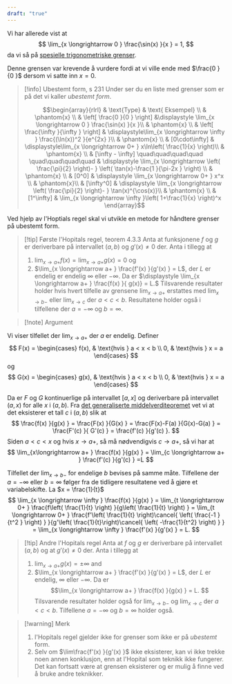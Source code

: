 ```yaml
---
draft: "true"
---
```


Vi har allerede vist at 
$$
\lim_{x \longrightarrow  0 } \frac{\sin(x) }{x }  = 1, 
$$
da vi så på [spesielle trigonometriske grenser](Kapittel%202%20-%20derivasjon/2.5.1%20Spesielle%20trigonometriske%20grenser.md).

Denne grensen var krevende å vurdere fordi at vi ville ende med $\frac{0 }{0 }$ dersom vi satte inn $x=0$. 

> [!info] Ubestemt form, s 231 
>  Under ser du en liste med grenser som er på det vi kaller *ubestemt form*.
>  
>  $$\begin{array}{rlrl} & \text{Type}  & \text{ Eksempel}  \\ & \phantom{x} \\    & \left[ \frac{0 }{0 }  \right]  &\displaystyle \lim_{x \longrightarrow  0 } \frac{\sin(x) }{x }\\ & \phantom{x}  \\  & \left[ \frac{\infty }{\infty }  \right] & \displaystyle\lim_{x \longrightarrow  \infty } \frac{(\ln(x))^2 }{e^{2x} }\\ & \phantom{x} \\ & [0\cdot\infty] & \displaystyle\lim_{x \longrightarrow  0+ } x\ln\left( \frac{1}{x} \right)\\ & \phantom{x} \\ & [\infty - \infty] \quad\quad\quad\quad \quad\quad\quad\quad & \displaystyle \lim_{x \longrightarrow  \left( \frac{\pi}{2} \right)- } \left( \tan(x)-\frac{1 }{\pi-2x }  \right) \\ & \phantom{x}  \\ & [0^0] & \displaystyle \lim_{x \longrightarrow  0+ } x^x \\ & \phantom{x}\\ & [\infty^0] & \displaystyle \lim_{x \longrightarrow  \left( \frac{\pi}{2} \right)- } \tan(x)^{\cos(x)}\\ & \phantom{x}  \\ &  [1^\infty] &  \lim_{x \longrightarrow  \infty }\left( 1+\frac{1}{x} \right)^x \end{array}$$

Ved hjelp av l'Hoptials regel skal vi utvikle en metode for håndtere grenser på ubestemt form.

> [!tip] Første l'Hopitals regel, teorem 4.3.3
> Anta at funksjonene $f$ og $g$ er deriverbare på intervallet $(a,b)$ og $g'(x) \neq 0$ der. Anta i tillegg at
> 1. $\lim_{x \longrightarrow a+ } f(x) = \lim_{x\longrightarrow a+ }g(x) = 0$ og
> 2. $\lim_{x \longrightarrow a+ } \frac{f'(x) }{g'(x) } = L$, der $L$ er endelig er endelig $\infty$ eller $-\infty$.
> Da er
> $\displaystyle \lim_{x \longrightarrow a+ } \frac{f(x) }{ g(x)} = L.$
>   Tilsvarende resultater holder hvis hvert tilfelle av grensene $\lim_{x \longrightarrow a+ }$ erstattes med $\lim_{x \longrightarrow b-}$ eller $\lim_{x \longrightarrow c }$ der $a < c < b$. Resultatene holder også i tilfellene der $a = -\infty$ og $b = \infty$. 

> [!note] Argument 
> 

Vi viser tilfellet der $\lim_{x \longrightarrow a+ }$ der $a$ er endelig. Definer
$$
F(x) = \begin{cases} f(x), & \text{hvis } a < x < b \\ 0, & \text{hvis } x = a
\end{cases}
$$
og
$$
G(x) = \begin{cases} g(x), & \text{hvis } a < x < b \\ 0, & \text{hvis } x = a
\end{cases}
$$

Da er $F$ og $G$ kontinuerlige på intervallet $[a,x]$ og deriverbare på intervallet $(a,x)$ for alle $x$ i $(a,b)$. Fra [det generaliserte middelverditeoremet](Kapittel%202%20-%20derivasjon/2.8.5%20Det%20generaliserte%20middelverditeoremet.md) vet vi at det eksisterer et tall $c$ i $(a,b)$ slik at
$$
\frac{f(x) }{g(x) }  = \frac{F(x) }{G(x) }  = \frac{F(x)-F(a) }{G(x)-G(a) } = \frac{F'(c) }{ G'(c) } = \frac{f'(c) }{g'(c) }. 
$$
Siden $a<c<x$ og hvis $x \longrightarrow a+$, så må nødvendigvis $c \longrightarrow a+$, så vi har at
$$
\lim_{x\longrightarrow  a+ } \frac{f(x) }{g(x) }  = \lim_{c \longrightarrow  a+ } \frac{f'(c) }{g'(c) } =L  
$$

Tilfellet der $\lim_{x\longrightarrow b- }$ for endelige $b$ bevises på samme måte. Tilfellene der $a = -\infty$ eller $b = \infty$ følger fra de tidligere resultatene ved å gjøre et variabelskifte. La $x = \frac{1}{t}$
$$
\lim_{x \longrightarrow  \infty } \frac{f(x) }{g(x) }  = \lim_{t \longrightarrow  0+ } \frac{f\left( \frac{1}{t} \right) }{g\left( \frac{1}{t} \right) } = \lim_{t \longrightarrow  0+ } \frac{f'\left( \frac{1}{t} \right)\cancel{ \left( \frac{-1 }{t^2 }  \right) } }{g'\left( \frac{1}{t}\right)\cancel{ \left( -\frac{1}{t^2} \right) }  }     = \lim_{x \longrightarrow  \infty } \frac{f'(x) }{g'(x) }  = L. 
$$


> [!tip] Andre l'Hopitals regel
> Anta at $f$ og $g$ er deriverbare på intervallet $(a,b)$ og at $g'(x) \neq 0$ der. Anta i tillegg at
> 1. $\lim_{x \longrightarrow a+ } g(x) = \pm \infty$ and
> 2. $\lim_{x \longrightarrow a+ } \frac{f'(x) }{g'(x) } = L$, der $L$ er endelig, $\infty$ eller $-\infty$.
> Da er
> $$\lim_{x \longrightarrow  a+ } \frac{f(x) }{g(x) }  = L. $$
>  Tilsvarende resultater holder også for $\lim_{x\longrightarrow b- }$ og $\lim_{x \longrightarrow c }$ der $a< c < b$. Tilfellene $a = -\infty$ og $b = \infty$ holder også. 


> [!warning] Merk
> 1. l'Hopitals regel gjelder ikke for grenser som ikke er på *ubestemt* form.
> 2. Selv om $\lim\frac{f'(x) }{g'(x) }$ ikke eksisterer, kan vi ikke trekke noen annen konklusjon, enn at l'Hopital som teknikk ikke fungerer. Det kan fortsatt være at grensen eksisterer og er mulig å finne ved å bruke andre teknikker.
